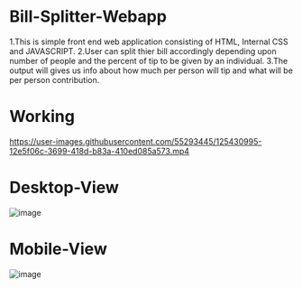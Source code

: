 # Bill-Splitter-Webapp

 1.This is simple front end web application consisting of HTML, Internal CSS and JAVASCRIPT.
 2.User can split thier bill accordingly depending upon number of people and the percent of tip to be given by an individual.
 3.The output will gives us info about how much per person will tip and what will be per person contribution.

# Working

https://user-images.githubusercontent.com/55293445/125430995-12e5f06c-3699-418d-b83a-410ed085a573.mp4



# Desktop-View
![image](https://user-images.githubusercontent.com/55293445/125428071-0aa9f8fc-e777-4b01-86bf-fbd64924bb3d.png)

# Mobile-View
![image](https://user-images.githubusercontent.com/55293445/125428498-bc91c670-a278-4aaa-b6e2-fb26d8307d41.png)
